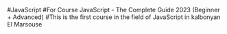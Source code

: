 #JavaScript
#For Course JavaScript - The Complete Guide 2023 (Beginner + Advanced)
#This is the first course in the field of JavaScript in kalbonyan El Marsouse
